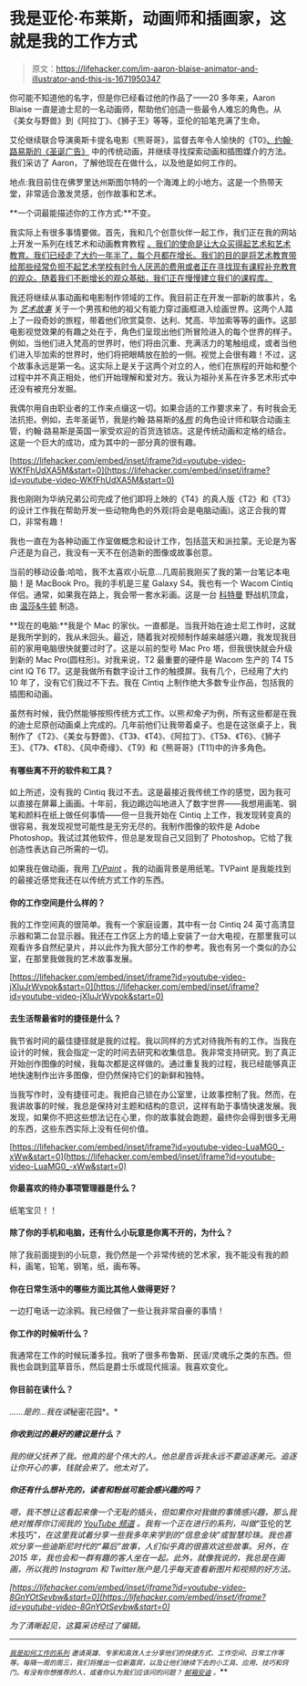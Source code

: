 # 我是亚伦·布莱斯，动画师和插画家，这就是我的工作方式

> 原文：<https://lifehacker.com/im-aaron-blaise-animator-and-illustrator-and-this-is-1671950347>

你可能不知道他的名字，但是你已经看过他的作品了——20 多年来，Aaron Blaise 一直是迪士尼的一名动画师，帮助他们创造一些最令人难忘的角色。从《美女与野兽》到《阿拉丁》、《狮子王》等等，亚伦的铅笔充满了生命。



艾伦继续联合导演奥斯卡提名电影《熊哥哥》，监督去年令人愉快的《T0》[、约翰·路易斯的《圣诞广告》](https://www.youtube.com/watch?v=XqWig2WARb0) 中的传统动画，并继续寻找探索动画和插图媒介的方法。我们采访了 Aaron，了解他现在在做什么，以及他是如何工作的。

地点:我目前住在佛罗里达州斯图尔特的一个海滩上的小地方。这是一个热带天堂，非常适合激发灵感，创作故事和艺术。

**一个词最能描述你的工作方式:**不变。

我实际上有很多事情要做。首先，我和几个创意伙伴一起工作，我们正在我的网站 上开发一系列在线艺术和动画教育教程 [。我们的使命是让大众买得起艺术和艺术教育。我们已经走了大约一年半了，每个月都在增长。我们的目的是将艺术教育带给那些经常负担不起艺术学校有时令人厌恶的费用或者正在寻找现有课程补充教育的观众。随着我们不断增长的观众基础，我们正在慢慢建立我们的课程库。](https://creatureartteacher.com/)

我还将继续从事动画和电影制作领域的工作。我目前正在开发一部新的故事片，名为 [*艺术故事*](https://www.kickstarter.com/projects/291846368/art-story) 关于一个男孩和他的祖父有能力穿过画框进入绘画世界。这两个人踏上了一段奇妙的旅程，带着他们欣赏莫奈、达利、梵高、毕加索等等的画作。这部电影视觉效果的有趣之处在于，角色们呈现出他们所冒险进入的每个世界的样子。例如，当他们进入梵高的世界时，他们将由沉重、充满活力的笔触组成，或者当他们进入毕加索的世界时，他们将把眼睛放在脸的一侧。视觉上会很有趣！不过，这个故事永远是第一名。这实际上是关于这两个对立的人，他们在旅程的开始和整个过程中并不真正相处，他们开始理解和爱对方。我认为祖孙关系在许多艺术形式中还没有被充分发掘。

我偶尔用自由职业者的工作来点缀这一切。如果合适的工作要求来了，有时我会无法抗拒。例如，去年圣诞节，我是约翰·路易斯的[*&熊*](https://www.youtube.com/watch?v=XqWig2WARb0) 的角色设计师和联合动画主管，约翰·路易斯是英国一家受欢迎的百货连锁店。这是传统动画和定格的结合。这是一个巨大的成功，成为其中的一部分真的很有趣。

 [https://lifehacker.com/embed/inset/iframe?id=youtube-video-WKfFhUdXA5M&start=0](https://lifehacker.com/embed/inset/iframe?id=youtube-video-WKfFhUdXA5M&start=0) 

我也刚刚为华纳兄弟公司完成了他们即将上映的《T4》的真人版《T2》和《T3》的设计工作我在帮助开发一些动物角色的外观(将会是电脑动画)。这正合我的胃口，非常有趣！

我也一直在为各种动画工作室做概念和设计工作，包括蓝天和派拉蒙。无论是为客户还是为自己，我没有一天不在创造新的图像或故事创意。

当前的移动设备:哈哈，我不太喜欢小玩意...几周前我刚买了我的第一台笔记本电脑！是 MacBook Pro。我的手机是三星 Galaxy S4。我也有一个 Wacom Cintiq 伴侣。通常，如果我在路上，我会带一套水彩画。这是一台 [科特曼](http://www.winsornewton.com/na/shop/water-colour/water-colour-sets/cotman-water-colours-field-box-12-half-pans-set-0390639) 野战机顶盒，由 [温莎&牛顿](http://www.winsornewton.com/) 制造。

**现在的电脑:**我是个 Mac 的家伙。一直都是。当我开始在迪士尼工作时，这就是我所学到的，我从未回头。最近，随着我对视频制作越来越感兴趣，我发现我目前的家用电脑很快就要过时了。这是以前的型号 Mac Pro 塔，但我很快就会升级到新的 Mac Pro(圆柱形)。对我来说，T2 最重要的硬件是 Wacom 生产的 T4 T5 cint IQ T6 T7。这是我做所有数字设计工作的触摸屏。我有几个，已经用了大约 10 年了，没有它们我过不下去。我在 Cintiq 上制作绝大多数专业作品，包括我的插图和动画。

虽然有时候，我仍然能够按照传统方式工作。以熊*和兔子*为例，所有这些都是在我的迪士尼原创动画桌上完成的。几年前他们让我带着桌子。也是在这张桌子上，我制作了《T2》、《美女与野兽》、《T3》、《T4》、《阿拉丁》、《T5》、《T6》、《狮子王》、《T7》、《T8》、《风中奇缘》、《T9》和《熊哥哥》(T11)中的许多角色。

#### 有哪些离不开的软件和工具？

如上所述，没有我的 Cintiq 我过不去。这是最接近我传统工作的感觉，因为我可以直接在屏幕上画画。十年前，我边踢边叫地进入了数字世界——我想用画笔、钢笔和颜料在纸上做任何事情——但一旦我开始在 Cintiq 上工作，我发现转变真的很容易，我发现视觉可能性是无穷无尽的。我制作图像的软件是 Adobe Photoshop。我试过其他软件，但总是发现自己又回到了 Photoshop。它给了我创造性表达自己所需的一切。

如果我在做动画，我用 [*TVPaint*](http://www.tvpaint.com/) 。我的动画背景是用纸笔。TVPaint 是我能找到的最接近感觉我还在以传统方式工作的东西。

#### 你的工作空间是什么样的？

我的工作空间真的很简单。我有一个家庭设置，其中有一台 Cintiq 24 英寸高清显示器和第二台显示器。我还在工作区上方的墙上安装了一台大电视，在那里我可以观看许多自然纪录片，并以此作为我大部分工作的参考。我也有另一个类似的办公室，在那里我做我的艺术故事发展。

 [https://lifehacker.com/embed/inset/iframe?id=youtube-video-jXIuJrWvpok&start=0](https://lifehacker.com/embed/inset/iframe?id=youtube-video-jXIuJrWvpok&start=0) 

#### 去生活帮最省时的捷径是什么？

我节省时间的最佳捷径就是我的过程。我以同样的方式对待我所有的工作。当我在设计的时候，我会指定一定的时间去研究和收集信息。我非常支持研究。到了真正开始创作图像的时候，我每次都是这样做的。通过重复我的过程，我已经能够真正地快速制作出许多图像，但仍然保持它们的新鲜和独特。

当我写作时，没有捷径可走。我把自己锁在办公室里，让故事控制了我。然而，在我讲故事的时候，我总是保持对主题和结构的意识，这样有助于事情快速发展。我发现，如果你不把这些想法记在心里，你的故事就会跑题，最终你会得到很多无用的东西，这些东西实际上没有任何价值。

 [https://lifehacker.com/embed/inset/iframe?id=youtube-video-LuaMG0_-xWw&start=0](https://lifehacker.com/embed/inset/iframe?id=youtube-video-LuaMG0_-xWw&start=0) 

#### 你最喜欢的待办事项管理器是什么？

纸笔宝贝！！

#### 除了你的手机和电脑，还有什么小玩意是你离不开的，为什么？

除了我前面提到的小玩意，我仍然是一个非常传统的艺术家，我不能没有我的颜料，画笔，铅笔，钢笔，纸，画布等。

#### 你在日常生活中的哪些方面比其他人做得更好？

一边打电话一边涂鸦。我已经做了一些让我非常自豪的事情！

#### 你工作的时候听什么？

我通常在工作的时候玩潘多拉。我听了很多布鲁斯、民谣/灵魂乐之类的东西。但我也会跳到蓝草音乐，然后是爵士乐或现代摇滚。我喜欢变化。

#### 你目前在读什么？

[](https://www.amazon.com/dp/0451528832?asc_campaign=InlineText&asc_refurl=https://lifehacker.com/im-aaron-blaise-animator-and-illustrator-and-this-is-1671950347&asc_source=&linkCode=ogi&psc=1&smid=ATVPDKIKX0DER&tag=kinjalifehackerlink-20&th=1)*……是的...我在读*秘密花园*。*

#### *你收到过的最好的建议是什么？*

*我的继父抚养了我。他真的是个伟大的人。他总是告诉我永远不要追逐美元。追逐让你开心的事，钱就会来了。他太对了。*

#### *你还有什么想补充的，读者和粉丝可能会感兴趣的吗？*

*嗯，我不想让这看起来像一个无耻的插头，但如果你对我做的事情感兴趣，那么我绝对推荐你订阅我的 [YouTube 频道](http://youtube.com/AaronBlaiseArt) 。我有一个正在进行的系列，叫做*“亚伦的艺术技巧”*，在这里我试着分享一些我多年来学到的“信息金块”或智慧珍珠。我也喜欢分享一些迪斯尼时代的“幕后”故事，人们似乎真的很喜欢这些故事。另外，在 2015 年，我也会和一群有趣的客人坐在一起。此外，就像我说的，我总是在画画，所以我的 Instagram 和 Twitter账户是几乎每天查看新图片和视频的好方法。*

 *[https://lifehacker.com/embed/inset/iframe?id=youtube-video-8GnYOtSevbw&start=0](https://lifehacker.com/embed/inset/iframe?id=youtube-video-8GnYOtSevbw&start=0)* 

*为了清晰起见，这篇采访经过了编辑。*

* * *

*<small></small>*[<small>*我是如何工作的系列*</small>](http://lifehacker.com/how-i-work/) <small>*邀请英雄、专家和高效人士分享他们的快捷方式、工作空间、日常工作等等。每隔一周的周三，我们将推出一位新嘉宾，以及让他们继续下去的小工具、应用、技巧和窍门。有没有你想推荐的人，或者你认为我们应该问的问题？*</small> [<small>*邮箱安迪*</small>](mailto:andy@lifehacker.com) <small>*。*</small>**